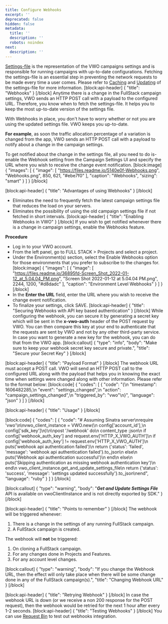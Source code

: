 ```yaml
---
title: Configure Webhooks
excerpt: ''
deprecated: false
hidden: false
metadata:
  title: ''
  description: ''
  robots: noindex
next:
  description: ''
---
```

[Settings-file](https://developers.vwo.com/reference#fullstack-get-settings) is the representation of the VWO campaigns settings and is responsible for running campaigns with up-to-date configurations. Fetching the settings-file is an essential step in preventing the network requests to be made every time a user comes. Please refer to [Caching](https://developers.vwo.com/reference#fullstack-best-practices-caching-your-settingsfile) and [Updating](https://developers.vwo.com/reference#fullstack-updating-cached-settings-file) of the settings-file for more information.
[block:api-header]
{
  "title": "Webhooks"
}
[/block]
Anytime there is a change in the FullStack campaign settings, VWO sends an HTTP POST call with a payload to the configured URL. Therefore, you know when to fetch the settings-file. It helps you to keep the most up-to-date version of the settings file. 

With Webhooks in place, you don't have to worry whether or not you are using the updated settings file. VWO keeps you up-to-date.

**For example**, as soon the traffic allocation percentage of a variation is changed from the app, VWO sends an HTTP POST call with a payload to notify about a change in the campaign settings. 

To get notified about the change in the settings file, all you need to do is-enable the Webhook setting from the Campaign Settings UI and specify the URL where you wish to receive the change event notification.
[block:image]
{
  "images": [
    {
      "image": [
        "https://files.readme.io/5140e0f-Webhooks.png",
        "Webhooks.png",
        850,
        621,
        "#ebe7f0"
      ],
      "caption": "Webhooks",
      "sizing": "smart"
    }
  ]
}
[/block]

[block:api-header]
{
  "title": "Advantages of using Webhooks"
}
[/block]
* Eliminates the need to frequently fetch the latest campaign settings file that reduces the load on your servers.
* Eliminates the possibility of using the old campaign settings file if not fetched in short intervals.
[block:api-header]
{
  "title": "Enabling Webhooks in VWO"
}
[/block]
If you wish to get notified whenever there is a change in campaign settings, enable the Webhooks feature. 

**Procedure**

* Log in to your VWO account.
* From the left panel, go to FULL STACK > Projects and select a project.
* Under the Environment(s) section, select the Enable Webhooks option for those environments that you prefer to subscribe to the changes for.
[block:image]
{
  "images": [
    {
      "image": [
        "https://files.readme.io/36895fd-Screen_Shot_2022-01-12_at_5.04.04_PM.png",
        "Screen Shot 2022-01-12 at 5.04.04 PM.png",
        2244,
        1200,
        "#d8dadc"
      ],
      "caption": "Environment Level Webhooks"
    }
  ]
}
[/block]
* In the **Enter the URL** field, enter the URL where you wish to receive the change event notification.
* To finalize your settings, click SAVE.
[block:api-header]
{
  "title": "Securing Webhooks with API key based authentication"
}
[/block]
While configuring the webhook, you can secure it by generating a secret key which will be sent in the **x-vwo-auth** header of the POST request by VWO. You can then compare this key at your end to authenticate that the requests are sent by VWO and not by any other third-party service. In case you want to generate a new key for the webhook, you can do that from the VWO app.
[block:callout]
{
  "type": "info",
  "body": "Make sure to keep your webhook secret key secure and private.",
  "title": "Secure your Secret Key"
}
[/block]

[block:api-header]
{
  "title": "Payload Format"
}
[/block]
The webhook URL must accept a POST call. VWO will send an HTTP POST call to the configured URL along with the payload that helps you in knowing the exact time when settings were changed along with other information. Please refer to the format below:
[block:code]
{
  "codes": [
    {
      "code": "{\n  \"timestamp\": 1606482285,\n  \"event\": \"settings_changed\",\n  \"action\": \"campaign_settings_changed\",\n  \"triggered_by\": \"vwo\"\n}",
      "language": "json"
    }
  ]
}
[/block]

[block:api-header]
{
  "title": "Usage"
}
[/block]

[block:code]
{
  "codes": [
    {
      "code": "# Assuming Sinatra server\nrequire 'vwo'\n\nvwo_client_instance = VWO.new(\n  config['account_id'],\n  config['sdk_key']\n)\n\npost '/webhook' do\n  content_type :json\n  if config['webhook_auth_key'] and request.env['HTTP_X_VWO_AUTH']\n    if config['webhook_auth_key'] != request.env['HTTP_X_VWO_AUTH']\n      puts('webhook api authentication failed')\n      return {'status': 'failed', 'message': 'webhook api authentication failed'}.to_json\n    else\n      puts('Webhook api authentication successful')\n    end\n  else\n    puts('Skipping authentication as missing webhook authentication key')\n  end\n  vwo_client_instance.get_and_update_settings_file\n  return {'status': 'success', 'message': 'settings updated successfully'}.to_json\nend",
      "language": "ruby"
    }
  ]
}
[/block]

[block:callout]
{
  "type": "warning",
  "body": "***Get and Update Settings File*** API is available on vwoClientInstance and is not directly exported by SDK."
}
[/block]

[block:api-header]
{
  "title": "Points to remember"
}
[/block]
The webhook will be triggered whenever:

1. There is a change in the settings of any running FullStack campaign.
2. A FullStack campaign is created. 

The webhook will **not** be triggered:

1. On cloning a FullStack campaign.
2. For any changes done in Projects and Features.
3. For any account level changes.

[block:callout]
{
  "type": "warning",
  "body": "If you change the Webhook URL, then the effect will only take place when there will be some change done in any of the FullStack campaign(s).",
  "title": "Changing Webhook URL"
}
[/block]

[block:api-header]
{
  "title": "Retrying Webhook"
}
[/block]
In case the webhook URL is down (or we receive a non 200 response for the POST request), then the webhook would be retried for the next 1 hour after every 1-2 seconds.
[block:api-header]
{
  "title": "Testing Webhooks"
}
[/block]
You can use [Request Bin](https://requestbin.com/) to test out webhooks integration.